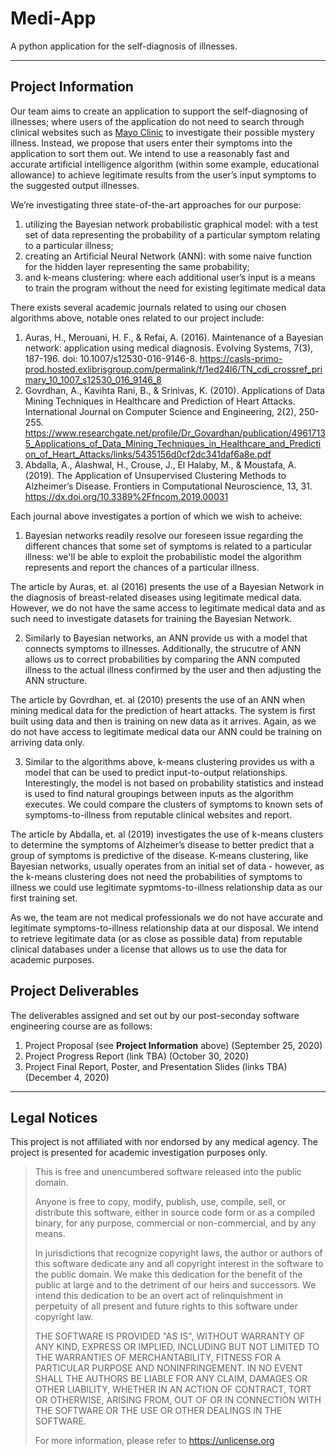 # Medi-App

A python application for the self-diagnosis of illnesses.

***

## Project Information

Our team aims to create an application to support the self-diagnosing of illnesses; where users of the application do not need to search through clinical websites such as [Mayo Clinic](www.mayoclinic.org) to investigate their possible mystery illness. Instead, we propose that users enter their symptoms into the application to sort them out. We intend to use a reasonably fast and accurate artificial intelligence algorithm (within some example, educational allowance) to achieve legitimate results from the user’s input symptoms to the suggested output illnesses.

 We’re investigating three state-of-the-art approaches for our purpose: 
 1. utilizing the Bayesian network probabilistic graphical model: with a test set of data representing the probability of a particular symptom relating to a particular illness;
 2. creating an Artificial Neural Network (ANN): with some naive function for the hidden layer representing the same probability;
 3. and k-means clustering: where each additional user’s input is a means to train the program without the need for existing legitimate medical data
 
 There exists several academic journals related to using our chosen algorithms above, notable ones related to our project include:
 1. Auras, H., Merouani, H. F., & Refai, A. (2016). Maintenance of a Bayesian network: application using medical diagnosis. Evolving Systems, 7(3), 187-196. doi: 10.1007/s12530-016-9146-8. https://casls-primo-prod.hosted.exlibrisgroup.com/permalink/f/1ed24l6/TN_cdi_crossref_primary_10_1007_s12530_016_9146_8
 2. Govrdhan, A., Kavihta Rani, B., & Srinivas, K. (2010). Applications of Data Mining Techniques in Healthcare and Prediction of Heart Attacks. International Journal on Computer Science and Engineering, 2(2), 250-255. https://www.researchgate.net/profile/Dr_Govardhan/publication/49617135_Applications_of_Data_Mining_Techniques_in_Healthcare_and_Prediction_of_Heart_Attacks/links/5435156d0cf2dc341daf6a8e.pdf
 3. Abdalla, A., Alashwal, H., Crouse, J., El Halaby, M., & Moustafa, A. (2019). The Application of Unsupervised Clustering Methods to Alzheimer’s Disease. Frontiers in Computational Neuroscience, 13, 31. https://dx.doi.org/10.3389%2Ffncom.2019.00031 

Each journal above investigates a portion of which we wish to acheive:
1. Bayesian networks readily resolve our foreseen issue regarding the different chances that some set of symptoms is related to a particular illness: we'll be able to exploit the probabilistic model the algorithm represents and report the chances of a particular illness.

The article by Auras, et. al (2016) presents the use of a Bayesian Network in the diagnosis of breast-related diseases using legitimate medical data. However, we do not have the same access to legitimate medical data and as such need to investigate datasets for training the Bayesian Network.

2. Similarly to Bayesian networks, an ANN provide us with a model that connects symptoms to illnesses. Additionally, the strucutre of ANN allows us to correct probabilities by comparing the ANN computed illness to the actual illness confirmed by the user and then adjusting the ANN structure.

The article by Govrdhan, et. al (2010) presents the use of an ANN when mining medical data for the prediction of heart attacks. The system is first built using data and then is training on new data as it arrives. Again, as we do not have access to legitimate medical data our ANN could be training on arriving data only.

3. Similar to the algorithms above, k-means clustering provides us with a model that can be used to predict input-to-output relationships. Interestingly, the model is not based on probability statistics and instead is used to find natural groupings between inputs as the algorithm executes. We could compare the clusters of symptoms to known sets of symptoms-to-illness from reputable clinical websites and report.

The article by Abdalla, et. al (2019) investigates the use of k-means clusters to determine the symptoms of Alzheimer’s disease to better predict that a group of symptoms is predictive of the disease. K-means clustering, like Bayesian networks, usually operates from an initial set of data - however, as the k-means clustering does not need the probabilities of symptoms to illness we could use legitimate sypmtoms-to-illness relationship data as our first training set.

As we, the team are not medical professionals we do not have accurate and legitimate symptoms-to-illness relationship data at our disposal. We intend to retrieve legitimate data (or as close as possible data) from reputable clinical databases under a license that allows us to use the data for academic purposes.

## Project Deliverables 

The deliverables assigned and set out by our post-seconday software engineering course are as follows:
1. Project Proposal (see **Project Information** above) (September 25, 2020)
1. Project Progress Report (link TBA) (October 30, 2020)
1. Project Final Report, Poster, and Presentation Slides (links TBA) (December 4, 2020)

***

## Legal Notices

This project is not affiliated with nor endorsed by any medical agency. The project is presented for academic investigation purposes only.

>This is free and unencumbered software released into the public domain.
>
>Anyone is free to copy, modify, publish, use, compile, sell, or distribute this software, either in source code form or as a compiled binary, for any purpose, commercial or non-commercial, and by any means.
>
>In jurisdictions that recognize copyright laws, the author or authors of this software dedicate any and all copyright interest in the software to the public domain. We make this dedication for the benefit of the public at large and to the detriment of our heirs and successors. We intend this dedication to be an overt act of relinquishment in perpetuity of all present and future rights to this software under copyright law.
>
>THE SOFTWARE IS PROVIDED "AS IS", WITHOUT WARRANTY OF ANY KIND, EXPRESS OR IMPLIED, INCLUDING BUT NOT LIMITED TO THE WARRANTIES OF MERCHANTABILITY, FITNESS FOR A PARTICULAR PURPOSE AND NONINFRINGEMENT. IN NO EVENT SHALL THE AUTHORS BE LIABLE FOR ANY CLAIM, DAMAGES OR OTHER LIABILITY, WHETHER IN AN ACTION OF CONTRACT, TORT OR OTHERWISE, ARISING FROM, OUT OF OR IN CONNECTION WITH THE SOFTWARE OR THE USE OR OTHER DEALINGS IN THE SOFTWARE.
>
>For more information, please refer to https://unlicense.org
